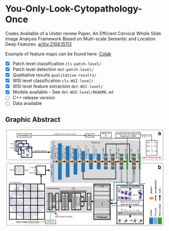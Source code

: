 # You-Only-Look-Cytopathology-Once

Codes Available of a Under review Paper, An Efficient Cervical Whole Slide Image Analysis Framework Based on Multi-scale Semantic and Location Deep Features. [arXiv:2106.15113](https://arxiv.org/abs/2106.15113)

Example of feature maps can be found here: [Colab](https://colab.research.google.com/drive/1-qvoLT18kf_6Of8BpaMfCvxvwfeyy1sw?usp=sharing)

- [x] Patch level classification `cls-patch-level/`
- [x] Patch level detection `det-patch-level/`
- [x] Qualitative results `qualitative-results/`
- [x] WSI level classification `cls-WSI-level/`
- [x] WSI level feature extraction `det-WSI-level/`
- [x] Models available - See `det-WSI-level/README.md`
- [ ] C++ release version
- [ ] Data available

## Graphic Abstract

![graphic abstract](graph-abstract.jpg)
